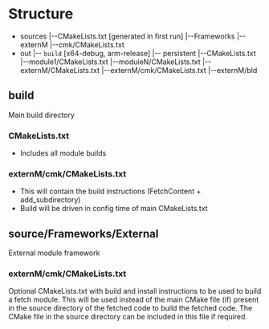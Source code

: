 
# Structure

- sources
   |--CMakeLists.txt [generated in first run]
   |--Frameworks
      |--externM
         |--cmk/CMakeLists.txt
- out
  |-- `build` [x64-debug, arm-release]
  |-- persistent 
      |--CMakeLists.txt
      |--module1/CMakeLists.txt
      |--moduleN/CMakeLists.txt
      |--externM/CMakeLists.txt
      |--externM/cmk/CMakeLists.txt
      |--externM/bld

## build
Main build directory
### CMakeLists.txt
- Includes all module builds
### externM/cmk/CMakeLists.txt
- This will contain the build instructions (FetchContent + add_subdirectory)
- Build will be driven in config time of main CMakeLists.txt
## source/Frameworks/External
External module framework
### externM/cmk/CMakeLists.txt
Optional CMakeLists.txt with build and install instructions to be used
to build a fetch module. This will be used instead of the main CMake file (if) present
in the source directory of the fetched code to build the fetched code. The CMake file
in the source directory can be included in this file if required.
